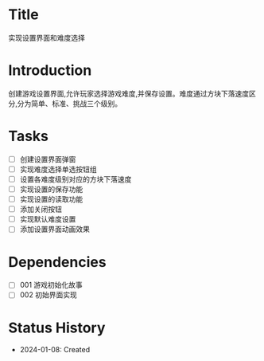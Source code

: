 # Title
实现设置界面和难度选择

# Introduction
创建游戏设置界面,允许玩家选择游戏难度,并保存设置。难度通过方块下落速度区分,分为简单、标准、挑战三个级别。

# Tasks
- [ ] 创建设置界面弹窗
- [ ] 实现难度选择单选按钮组
- [ ] 设置各难度级别对应的方块下落速度
- [ ] 实现设置的保存功能
- [ ] 实现设置的读取功能
- [ ] 添加关闭按钮
- [ ] 实现默认难度设置
- [ ] 添加设置界面动画效果

# Dependencies
- [ ] 001 游戏初始化故事
- [ ] 002 初始界面实现

# Status History
- 2024-01-08: Created
